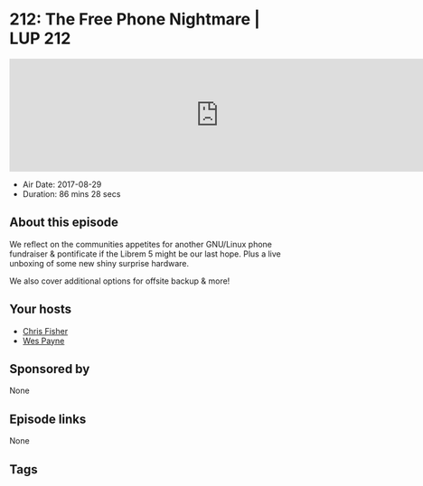# 212: The Free Phone Nightmare | LUP 212

<iframe src="https://player.fireside.fm/v2/RUkczH-V+QroTyLeb?theme=dark" width="740" height="200" frameborder="0" scrolling="no"></iframe>

* Air Date: 2017-08-29
* Duration: 86 mins 28 secs

## About this episode

We reflect on the communities appetites for another GNU/Linux phone fundraiser & pontificate if the Librem 5 might be our last hope. Plus a live unboxing of some new shiny surprise hardware.

We also cover additional options for offsite backup & more!

## Your hosts
* [Chris Fisher](https://linuxunplugged.com/hosts/chrislas)
* [Wes Payne](https://linuxunplugged.com/hosts/wes)

## Sponsored by

None



## Episode links

None



## Tags

